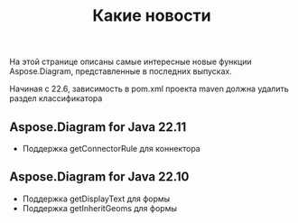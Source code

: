 ﻿---
title: Какие новости
linktitle: Какие новости
type: docs
weight: 5
url: /ru/java/whatsnew/
description: Aspose.Diagram for Java ежедневно расширяется и улучшается. На этой странице вы можете узнать об огромных и самых интересных возможностях продукта
---
На этой странице описаны самые интересные новые функции Aspose.Diagram, представленные в последних выпусках.

Начиная с 22.6, зависимость в pom.xml проекта maven должна удалить раздел классификатора

## Aspose.Diagram for Java 22.11

* Поддержка getConnectorRule для коннектора

## Aspose.Diagram for Java 22.10

* Поддержка getDisplayText для формы
* Поддержка getInheritGeoms для формы


